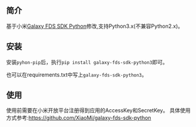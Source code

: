 
## 简介

基于小米[Galaxy FDS SDK Python](https://github.com/XiaoMi/galaxy-fds-sdk-python)修改,支持Python3.x(不兼容Python2.x)。

## 安装

安装`pyhon-pip`后，执行`pip install galaxy-fds-sdk-python3`即可。

也可以在requirements.txt中写上`galaxy-fds-sdk-python3`。

## 使用

使用前需要在小米开放平台注册得到应用的AccessKey和SecretKey。
具体使用方式参考:https://github.com/XiaoMi/galaxy-fds-sdk-python 
